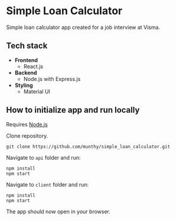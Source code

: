 # Simple Loan Calculator
Simple loan calculator app created for a job interview at Visma.


## Tech stack
- **Frontend**
    - React.js
- **Backend**
    - Node.js with Express.js
- **Styling**
    - Material UI

## How to initialize app and run locally

Requires [Node.js](https://nodejs.org/en/)

Clone repository.
```
git clone https://github.com/munthy/simple_loan_calculator.git
```

Navigate to `api` folder and run:
```
npm install
npm start
```

Navigate to `client` folder and run:
```
npm install
npm start
```

The app should now open in your browser.
